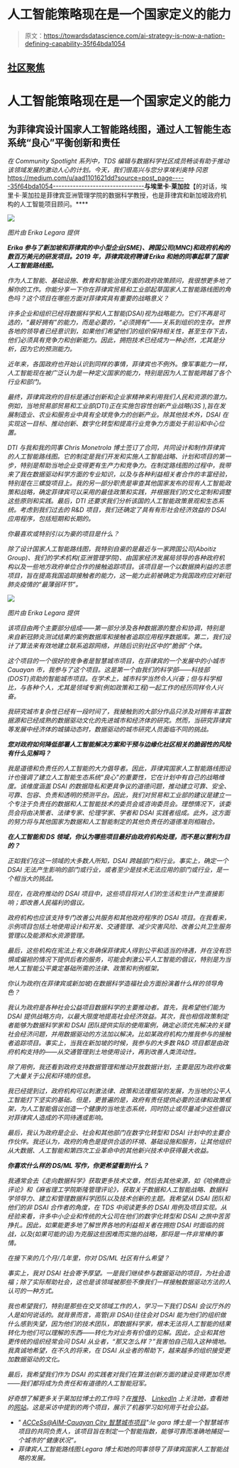 # 人工智能策略现在是一个国家定义的能力

> 原文：<https://towardsdatascience.com/ai-strategy-is-now-a-nation-defining-capability-35f64bda1054>

## [社区聚焦](https://towardsdatascience.com/tagged/community-spotlight)

# 人工智能策略现在是一个国家定义的能力

## 为菲律宾设计国家人工智能路线图，通过人工智能生态系统“良心”平衡创新和责任

*在 Community Spotlight 系列中，TDS 编辑与数据科学社区成员畅谈有助于推动该领域发展的激动人心的计划。今天，我们很高兴与您分享埃利奥特·冈恩*<https://medium.com/u/aad1101621dd?source=post_page-----35f64bda1054-------------------------------->**与埃里卡·莱加拉**【的对话，埃里卡·莱加拉是菲律宾亚洲管理学院的数据科学教授，也是菲律宾和新加坡政府机构的人工智能项目顾问。****

*![](img/d603ab68f576b70d960f7bada18b7309.png)*

*图片由 Erika Legara 提供*

***Erika 参与了新加坡和菲律宾的中小型企业(SME)、跨国公司(MNC)和政府机构的数百万美元的研发项目。2019 年，菲律宾政府聘请 Erika 和她的同事起草了国家人工智能路线图。***

*作为人工智能、基础设施、教育和智能治理方面的政府政策顾问，我很想更多地了解你的工作。你能分享一下你在菲律宾贸易和工业部起草国家人工智能路线图的角色吗？这个项目在哪些方面对菲律宾具有重要的战略意义？*

*许多企业和组织已经将数据科学和人工智能(DSAI)视为战略能力。它们不再是可选的，“最好拥有”的能力，而是必要的，“必须拥有”——关系到组织的生存。世界各地的领导者已经意识到，如果他们希望他们的组织保持相关性，甚至生存下去，他们必须具有竞争力和创新能力。因此，拥抱技术已经成为一种必然，尤其是分析，因为它的预测能力。*

*近年来，各国政府也开始认识到同样的事情，菲律宾也不例外。像军事能力一样，人工智能现在被广泛认为是一种定义国家的能力，特别是因为人工智能跨越了各个行业和部门。*

*最终，菲律宾政府的目标是通过创新和企业家精神来利用我们人民和资源的潜力。例如，当地贸易部贸易和工业部(DTI)正在实施包容性创新产业战略(i3S ),旨在发展制造业、农业和服务业中具有全球竞争力的创新产业。除其他技术外，DSAI 在实现这一目标、推动创新、数字化转型和提高行业竞争力方面处于前沿和中心位置。*

*DTI 与我和我的同事 Chris Monetrola 博士签订了合同，共同设计和制作菲律宾的人工智能路线图。它的制定是我们开发和实施人工智能战略、计划和项目的第一步，特别是帮助当地企业变得更有生产力和竞争力。在制定路线图的过程中，我带来了我在数据驱动科学方面的专业知识，以及与各种利益相关者合作的丰富经验，特别是在三螺旋项目上。我的另一部分职责是审查其他国家发布的现有人工智能政策和战略，确定菲律宾可以采用的最佳政策和实践，并根据我们的文化定制和调整这些原则和实践。最后，DTI 还要求我们分析该国的人工智能政策景观和生态系统。考虑到我们过去的 R&D 项目，我们还确定了具有有形社会经济效益的 DSAI 应用程序，包括短期和长期的。*

*你最喜欢或特别引以为豪的项目是什么？*

*除了设计国家人工智能路线图，我特别自豪的是最近与一家跨国公司(Aboitiz Group)、我们的学术机构(亚洲管理学院)、由国家经济发展局领导的各种政府机构以及一些地方政府单位合作的接触追踪项目。该项目是一个以数据换利益的志愿项目，旨在提高我国追踪接触者的能力，这一能力此前被确定为我国政府应对新冠肺炎疫情的“最薄弱环节”。*

*![](img/6339769a14339e0f5f34544793299497.png)*

*图片由 Erika Legara 提供*

*该项目由两个主要部分组成——第一部分涉及各种数据源的整合和协调，特别是来自新冠肺炎测试结果的案例数据库和接触者追踪应用程序数据库。第二，我们设计了算法来有效地建立联系追踪网络，并随后识别社区中的“脆弱”个体。*

*这个项目的一个很好的竞争者是智慧城市项目，在菲律宾的一个发展中的小城市 Cauayan 市，我参与了这个项目。这是第一个由我们的科学部——科技部(DOST)资助的智能城市项目。在学术上，城市科学当然令人兴奋；但与科学相比，与各种个人，尤其是领域专家(例如政策和工程)一起工作的经历同样令人兴奋。*

*我研究城市复杂性已经有一段时间了，我接触到的大部分作品只涉及对拥有丰富数据源和已经成熟的数据驱动文化的先进城市和经济体的研究。然而，当研究菲律宾等发展中经济体的城镇动态时，数据驱动的城市研究人员面临不同的挑战。*

***您对政府如何降低部署人工智能解决方案和干预与边缘化社区相关的脆弱性的风险有什么见解吗？***

*我是道德和负责任的人工智能的大力倡导者。因此，菲律宾国家人工智能路线图设计也强调了建立人工智能生态系统“良心”的重要性，它在计划中有自己的战略维度。该维度涵盖 DSAI 的数据隐私和更具争议的道德问题，推动建立可靠、安全、可靠、包容、负责和透明的预测平台。因此，我们对贸易和工业部的建议是建立一个专注于负责任的数据和人工智能技术的委员会或咨询委员会。理想情况下，该委员会将由决策者、法律专家、伦理学家、学者和 DSAI 实践者组成。此外，这方面的努力将与其他国家为数据和人工智能制定的其他负责任的道德准则相融合。*

***在人工智能和 DS 领域，你认为哪些项目最好由政府机构处理，而不是以营利为目的？***

*正如我们在这一领域的大多数人所知，DSAI 跨越部门和行业。事实上，确定一个 DSAI 无法产生影响的部门或行业，或者至少是技术无法应用的部门或行业，是一个相当大的挑战。*

*现在，在政府推动的 DSAI 项目中，这些项目将对人们的生活和生计产生直接影响；即改善人民福利的倡议。*

*政府机构也应该支持专门改善公共服务和其他政府程序的 DSAI 项目。在我看来，示例项目包括土地使用设计和开发、交通管理、减少灾害风险、改善公共卫生服务管理以及能源和水资源管理。*

*最后，这些机构在宪法上有义务确保菲律宾人得到公平和适当的待遇，并在没有恐惧或偏袒的情况下提供后者的服务，可能会刺激公平人工智能的倡议，特别是为当地人工智能公平奠定基础所需的法律、政策和判例框架。*

*你认为政府(在菲律宾或新加坡)在数据科学造福社会方面扮演着什么样的领导角色？*

*我认为政府是各种社会公益项目数据科学的主要推动者。首先，我希望他们能为 DSAI 提供战略方向，以最大限度地提高社会经济效益。其次，我也相信政策制定者能够为数据科学家和 DSAI 团队提供实际的使用案例，确定必须优先解决的关键社会经济问题，并用数据驱动的方法加以解决。比如某政府机构力推我参与的接触者追踪项目。事实上，当我在新加坡的时候，我参与的大多数 R&D 项目都是由政府机构支持的——从交通管理到土地使用设计，再到改善人类流动性。*

*除了用例，我还看到政府支持数据管理和推动开放数据计划，主要是因为政府收集了大量关于公民和环境的信息。*

*我已经提到过，政府机构可以刺激法律、政策和法理框架的发展，为当地的公平人工智能打下坚实的基础。但是，更普遍的是，政府有责任提供必要的法律和政策框架，为人工智能倡议创造一个健康的当地生态系统，同时防止或尽量减少这些倡议对菲律宾人造成的不同待遇或影响。*

*最后，我认为政府是企业、社会和其他部门在数字化转型和 DSAI 计划中的主要合作伙伴。我还认为，政府的角色是提供合适的环境、基础设施和服务，让其他组织从大数据、人工智能和第四次工业革命中的其他新兴技术中获得最大收益。*

***你喜欢什么样的 DS/ML 写作，你更希望看到什么？***

*我通常会去《走向数据科学》获取更多技术文章，然后去其他来源，如《哈佛商业评论》和《麻省理工学院斯隆管理评论》，获取关于数据和人工智能战略、数据科学领导力、建立和管理数据科学团队以及技术创新的主题。我希望从 DSAI 团队和他们的非 DSAI 合作者的角度，在 TDS 中阅读更多的 DSAI 用例及项目实现。从经验来看，许多中小企业和传统的大公司在他们的数字化转型和 DSAI 之旅中苦苦挣扎。因此，如果能更多地了解世界各地的利益相关者在拥抱 DSAI 时面临的挑战，以及(如果可能的话)为克服这些困难而实施的战略，那将是一件非常棒的事情。*

*在接下来的几个月/几年里，你对 DS/ML 社区有什么希望？*

*事实上，我对 DSAI 社会寄予厚望。一是我们继续参与数据驱动的项目，为社会造福；除了实际帮助社会，这也是该领域被那些不像我们一样接触数据驱动方法的人认可的一种方式。*

*我也希望我们，特别是那些在交叉领域工作的人，学习一下我们 DSAI 会议厅外的人是如何说话的。就背景而言，高管(非 DSAI)往往会对 DSAI 能为他们的组织做什么感到失望，因为他们的技术团队，即数据科学家，根本无法将人工智能的结果转化为他们可以理解的东西——转化为对业务有价值的见解。因此，企业和其他更传统的组织经常会问 DSAI 从业者，“那又怎么样？”我害怕自己陷入这种境地。我真诚地希望，在不久的将来，在 DSAI 从业者的帮助下，越来越多的组织接受更加数据驱动的文化。*

*最后，我希望我们作为 DSAI 的实践者对我们在算法创新方面的建设变得更加尽责——我们都将成为负责任和有道德的人工智能冠军。*

*好奇想了解更多关于莱加拉博士的工作吗？在[推特](https://twitter.com/eflegara)、 [LinkedIn](https://www.linkedin.com/in/erika-fille-legara/?originalSubdomain=ph) 上关注她，查看她的[网站](https://erikalegara.site/)。这是采访中提到的两个项目，展示了机器学习如何用于社会公益。*

*   *" [ACCeSs@AIM-Cauayan City 智慧城市项目](https://erikalegara.site/project/pcieerd-paturo/)":le gara 博士是一个智慧城市项目的共同负责人，该项目旨在制定一个智能指数，能够可靠而准确地捕捉一个城市的“健康状况”。*
*   *菲律宾人工智能路线图:Legara 博士和她的同事领导了菲律宾国家人工智能战略的发展。*